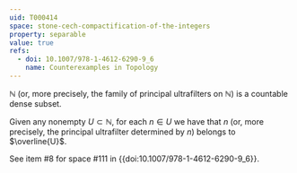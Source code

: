 ```yaml
---
uid: T000414
space: stone-cech-compactification-of-the-integers
property: separable
value: true
refs:
  - doi: 10.1007/978-1-4612-6290-9_6
    name: Counterexamples in Topology
---
```

$\mathbb{N}$ (or, more precisely, the family of principal ultrafilters on $\mathbb{N}$) is a countable dense subset.

Given any nonempty $U \subset \mathbb{N}$, for each $n \in U$ we have that $n$ (or, more precisely, the principal ultrafilter determined by $n$) belongs to $\overline{U}$.

See item #8 for space #111 in {{doi:10.1007/978-1-4612-6290-9_6}}.
